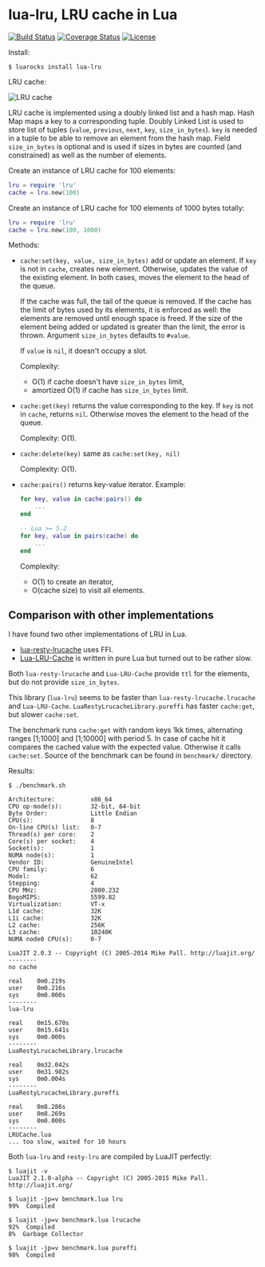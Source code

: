# lua-lru, LRU cache in Lua

[![Build Status][build-status]][travis]
[![Coverage Status][coveralls-badge]][coveralls-page]
[![License][license]](LICENSE)

Install:

```
$ luarocks install lua-lru
```

LRU cache:

![LRU cache](https://i.imgur.com/TKuaXlo.png)

LRU cache is implemented using a doubly linked list and
a hash map. Hash Map maps a key to a corresponding tuple.
Doubly Linked List is used to store list of tuples
(`value`, `previous`, `next`, `key`, `size_in_bytes`).
`key` is needed in a tuple to be able to remove an element from
the hash map. Field `size_in_bytes` is optional and is used
if sizes in bytes are counted (and constrained) as well as
the number of elements.

Create an instance of LRU cache for 100 elements:

```lua
lru = require 'lru'
cache = lru.new(100)
```

Create an instance of LRU cache for 100 elements of
1000 bytes totally:

```lua
lru = require 'lru'
cache = lru.new(100, 1000)
```

Methods:

  * `cache:set(key, value, size_in_bytes)` add or update an
    element. If `key` is not in `cache`, creates new element.
    Otherwise, updates the value of the existing element.
    In both cases, moves the element to the head of the queue.

    If the cache was full, the tail of the queue is removed.
    If the cache has the limit of bytes used by its elements,
    it is enforced as well: the elements are removed until
    enough space is freed. If the size of the element being
    added or updated is greater than the limit, the error
    is thrown. Argument `size_in_bytes` defaults to `#value`.

    If `value` is `nil`, it doesn't occupy a slot.

    Complexity:

      * O(1) if cache doesn't have `size_in_bytes` limit,
      * amortized O(1) if cache has `size_in_bytes` limit.

  * `cache:get(key)` returns the value corresponding to the key.
    If `key` is not in `cache`, returns `nil`.
    Otherwise moves the element to the head of the queue.

    Complexity: O(1).

  * `cache:delete(key)` same as `cache:set(key, nil)`

    Complexity: O(1).

  * `cache:pairs()` returns key-value iterator. Example:

    ```lua
    for key, value in cache:pairs() do
        ...
    end

    -- Lua >= 5.2
    for key, value in pairs(cache) do
        ...
    end
    ```

    Complexity:

      * O(1) to create an iterator,
      * O(cache size) to visit all elements.

## Comparison with other implementations

I have found two other implementations of LRU in Lua.

  * [lua-resty-lrucache][resty-lru] uses FFI.
  * [Lua-LRU-Cache][Lua-LRU-Cache] is written in pure Lua
    but turned out to be rather slow.

Both `lua-resty-lrucache` and `Lua-LRU-Cache` provide `ttl`
for the elements, but do not provide `size_in_bytes`.

This library (`lua-lru`) seems to be faster than
`lua-resty-lrucache.lrucache` and `Lua-LRU-Cache`.
`LuaRestyLrucacheLibrary.pureffi` has faster `cache:get`,
but slower `cache:set`.

The benchmark runs `cache:get` with random keys 1kk times,
alternating ranges [1;1000] and [1;10000] with period 5.
In case of cache hit it compares the cached value with
the expected value. Otherwise it calls `cache:set`.
Source of the benchmark can be found in `benchmark/` directory.

Results:

```
$ ./benchmark.sh

Architecture:          x86_64
CPU op-mode(s):        32-bit, 64-bit
Byte Order:            Little Endian
CPU(s):                8
On-line CPU(s) list:   0-7
Thread(s) per core:    2
Core(s) per socket:    4
Socket(s):             1
NUMA node(s):          1
Vendor ID:             GenuineIntel
CPU family:            6
Model:                 62
Stepping:              4
CPU MHz:               2800.232
BogoMIPS:              5599.82
Virtualization:        VT-x
L1d cache:             32K
L1i cache:             32K
L2 cache:              256K
L3 cache:              10240K
NUMA node0 CPU(s):     0-7

LuaJIT 2.0.3 -- Copyright (C) 2005-2014 Mike Pall. http://luajit.org/
--------
no cache

real    0m0.219s
user    0m0.216s
sys     0m0.000s
--------
lua-lru

real    0m15.670s
user    0m15.641s
sys     0m0.000s
--------
LuaRestyLrucacheLibrary.lrucache

real    0m32.042s
user    0m31.982s
sys     0m0.004s
--------
LuaRestyLrucacheLibrary.pureffi

real    0m8.286s
user    0m8.269s
sys     0m0.000s
--------
LRUCache.lua
... too slow, waited for 10 hours
```

Both `lua-lru` and `resty-lru` are compiled by LuaJIT perfectly:

```
$ luajit -v
LuaJIT 2.1.0-alpha -- Copyright (C) 2005-2015 Mike Pall. http://luajit.org/

$ luajit -jp=v benchmark.lua lru
99%  Compiled

$ luajit -jp=v benchmark.lua lrucache
92%  Compiled
8%  Garbage Collector

$ luajit -jp=v benchmark.lua pureffi
98%  Compiled
```

[license]: https://img.shields.io/badge/License-MIT-brightgreen.png
[travis]: https://travis-ci.org/starius/lua-lru
[build-status]: https://travis-ci.org/starius/lua-lru.png
[coveralls-page]: https://coveralls.io/github/starius/lua-lru
[coveralls-badge]: https://coveralls.io/repos/starius/lua-lru/badge.png?service=github
[resty-lru]: https://github.com/openresty/lua-resty-lrucache
[Lua-LRU-Cache]: https://github.com/kenshinx/Lua-LRU-Cache
